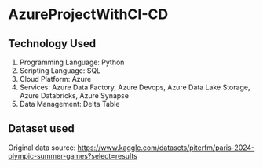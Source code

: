 # AzureProjectWithCI-CD


## Technology Used

1. Programming Language: Python
2. Scripting Language: SQL
3. Cloud Platform: Azure
4. Services: Azure Data Factory, Azure Devops, Azure Data Lake Storage, Azure Databricks, Azure Synapse
5. Data Management: Delta Table


## Dataset used

Original data source: https://www.kaggle.com/datasets/piterfm/paris-2024-olympic-summer-games?select=results
